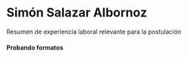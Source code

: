 # Simón Salazar Albornoz

Resumen de experiencia laboral relevante para la postulación


#### Probando formatos 

